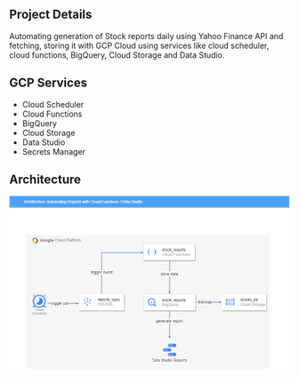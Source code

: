 ## Project Details

Automating generation of Stock reports daily using Yahoo Finance API and fetching, storing it with GCP Cloud using services like cloud scheduler, cloud functions, BigQuery, Cloud Storage and Data Studio.


## GCP Services

- Cloud Scheduler
- Cloud Functions
- BigQuery
- Cloud Storage
- Data Studio
- Secrets Manager

## Architecture

![Automating stock reports](generate_stocks_reports.png)
